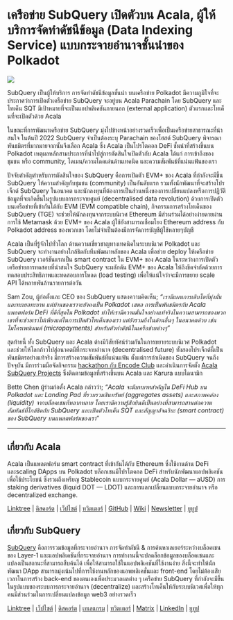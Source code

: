 # เครือข่าย SubQuery เปิดตัวบน Acala, ผู้ให้บริการจัดทำดัชนีข้อมูล (Data Indexing Service) แบบกระจายอำนาจชั้นนำของ Polkadot

![](https://miro.medium.com/max/2400/1*kj_-zZcjeYdYIZVy1atYOg.gif)

SubQuery เป็นผู้ให้บริการ การจัดทำดัชนีข้อมูลชั้นนำ บนเครือข่าย Polkadot มีความภูมิใจที่จะประกาศว่าการเปิดตัวเครือข่าย SubQuery จะอยู่บน Acala Parachain โดย SubQuery และโทเค็น SQT มีเป้าหมายที่จะเป็นแอปพลิเคชันภายนอก (external application) ตัวแรกและโทเค็นที่จะเปิดตัวด้วย Acala

ในขณะที่การพัฒนาเครือข่าย SubQuery  มุ่งไปข้างหน้าอย่างรวดเร็วเพื่อเป็นเครือข่ายสาธารณะที่น่าสนใจ ในต้นปี 2022 SubQuery จำเป็นต้องระบุ Parachain ของโฮสต์ SubQuery พิจารณาพันธมิตรที่มากมายจากนั้นจึงเลือก Acala ซึ่ง Acala เป็นโปรโตคอล DeFi ชั้นนำที่สร้างขึ้นบน Polkadot เหตุผลหลักสามประการที่นำไปสู่การตัดสินใจเปิดตัวกับ Acala ได้แก่ การเข้าถึงของชุมชน หรือ community, โดเมน/ความโดดเด่นด้านเทคนิค และความสัมพันธ์ที่แน่นแฟ้นของเรา

ปัจจัยสำคัญสำหรับการตัดสินใจของ SubQuery คือการเปิดตัว EVM+ ของ Acala ที่กำลังจะมีขึ้น SubQuery ให้ความสำคัญกับชุมชน (community) เป็นอันดับแรก รวมทั้งนักพัฒนาที่จะสร้างโปรเจ็กต์ SubQuery ในอนาคต และนักลงทุนที่ต้องการเป็นส่วนหนึ่งของการเปลี่ยนแปลงหรือการปฎิวัติข้อมูลที่จะเกิดขึ้นในรูปแบบการกระจายศูนย์ (decentralised data revolution) ด้วยการเปิดตัวบนเครือข่ายที่เข้ากันได้กับ EVM (EVM compatible chain), กิจกรรมการสร้างโทเค็นของ SubQuery (TGE) จะช่วยให้นักลงทุนจากระบบนิเวศ Ethereum มีส่วนร่วมได้อย่างง่ายดายผ่านการใช้ Metamask ด้วย EVM+ ของ Acala ผู้ใช้ยังสามารถเชื่อมโยง Ethereum address กับ Polkadot address ของพวกเขา โดยไม่จำเป็นต้องมีการจัดการบัญชีผู้ใช้หลายๆบัญชี

Acala เป็นที่รู้จักไปทั่วโลก ด้านความเชี่ยวชาญทางเทคนิคในระบบนิเวศ Polkadot และ SubQuery จะทำงานอย่างใกล้ชิดกับทีมพัฒนาหลักของ Acala เพื่อช่วย deploy ให้เครือข่าย SubQuery เวอร์ชันแรกเป็น smart contract ใน EVM+ ของ Acala ในระหว่างการเปิดตัวเครือข่ายการทดสอบที่น่าสนใจ SubQuery จะผลักดัน EVM+ ของ Acala ให้ถึงขีดจำกัดด้วยการทดสอบประสิทธิภาพและทดสอบการโหลด (load testing) เพื่อให้แน่ใจว่าจะมีการขยาย scale API ได้หลายพันล้านรายการต่อวัน

Sam Zou, ผู้ก่อตั้งและ CEO ของ SubQuery แสดงความคิดเห็น; _“เรามีแผนการเติบโตที่มุ่งมั่นและทะเยอทะยาน แต่บ้านของเราจะยังคงเป็น Polkadot เสมอ การเป็นพันธมิตรกับ Acala แพลตฟอร์ม DeFi ที่ดีที่สุดใน Polkadot ทำให้เรามีความมั่นใจอย่างแท้จริงในความสามารถของพวกเขาที่จะช่วยเราไม่เพียงแต่ในการเปิดตัวโทเค็นของเรา แต่ยังรวมถึงในด้านอื่นๆ ในอนาคตด้วย เช่น ไมโครเพย์เมนต์ (micropayments) สำหรับตัวทำดัชนีในเครือข่ายต่างๆ”_

สุดท้ายนี้ ทั้ง SubQuery และ Acala ต่างมีวิสัยทัศน์ร่วมกันในการขยายระบบนิเวศ Polkadot และช่วยให้โลกก้าวไปสู่อนาคตมีที่กระจายอำนาจ (decentralised future) ทั้งสองโปรเจ็กต์นี้เป็นพันธมิตรอย่างแท้จริง มีการสร้างความสัมพันธ์ที่แน่นแฟ้น ตั้งแต่การกำเนิดของ SubQuery จนถึงปัจจุบัน มีการร่วมมือจัดกิจกรรม [ hackathon กับ Encode Club](https://medium.com/encode-club/polkadot-hack-challenges-7cfeba1a4c0e) และดำเนินการจัดตั้ง [Acala SubQuery Projects](https://subquery.medium.com/subquery-integrates-acala-to-aggregate-and-serve-defi-data-to-polkadot-and-kusama-builders-fc9af6a7aae1)  ซึ่งติดตามข้อมูลที่สร้างขึ้นบน Acala และ Karura แบบไดนามิก

Bette Chen ผู้ร่วมก่อตั้ง Acala กล่าวว่า; _“Acala จะมีบทบาทสำคัญใน DeFi Hub บน Polkadot และ Landing Pad ที่รวบรวมสินทรัพย์ (aggregates assets) และสภาพคล่อง (liquidity) จากบล็อคเชนที่หลากหลาย โดยเรามีความรู้สึกยินดีเป็นอย่างที่สามารถสานต่อความสัมพันธ์ที่ใกล้ชิดกับ SubQuery และเปิดตัวโทเค็น SQT และสัญญาอัจฉริยะ (smart contract) ของ SubQuery บนแพลตฟอร์มของเรา”_

---

## เกี่ยวกับ Acala

Acala เป็นแพลตฟอร์ม smart contract ที่เข้ากันได้กับ Ethereum ซึ่งใช้งานด้าน DeFi และscaling DApps บน Polkadot บล็อกเชนมีโปรโตคอล DeFi สำหรับนักพัฒนาแอปพลิเคชันเพื่อใช้ประโยชน์ ซึ่งรวมถึงเหรียญ Stablecoin แบบกระจายศูนย์ (Acala Dollar — aUSD) การ staking derivatives (liquid DOT — LDOT) และการแลกเปลี่ยนแบบกระจายอำนาจ หรือ decentralized exchange.

[Linktree](https://linktr.ee/acalanetwork)  | [ดิสคอร์ต](https://discord.gg/vdbFVCH)  | [เว็ปไซต์](https://acala.network/)  | [ทวิตเตอร์](https://twitter.com/AcalaNetwork)  | [GitHub](https://github.com/AcalaNetwork/Acala)  | [Wiki](https://github.com/AcalaNetwork/Acala/wiki)  | [Newsletter](https://share.hsforms.com/1X9RxkXk-R62I0VNbATaDXw4h8qc)  | [ยูทูป](http://youtube.com/c/acalanetwork)

## เกี่ยวกับ SubQuery

[SubQuery](https://subquery.network/) คือการรวมข้อมูลที่กระจายอำนาจ การจัดทำดัชนี & การค้นหาเลเยอร์ระหว่างบล็อคเชนของ Layer-1 และแอปพลิเคชันที่กระจายอำนาจ การทำงานนี้จะปลดล็อกข้อมูลของบล็อคเชนและแปลงเป็นสถานะที่สามารถสืบค้นได้ เพื่อให้สามารถใช้ในแอปพลิเคชันที่ใช้งานง่าย สิ่งนี้จะทำให้นักพัฒนา DApp สามารถมุ่งเน้นไปที่การใช้งานหลักของแอพพลิเคชั่นและ front-end โดยไม่ต้องเสียเวลาในการสร้าง back-end ของตนเองเพื่อประมวลผลต่าง ๆ เครือข่าย SubQuery ที่กำลังจะมีขึ้น ในรูปแบบของระบบการกระจายอำนาจ (decentralize) และสร้างโทเค็นให้กับระบบนิเวศเพื่อให้ทุกคนมีส่วนร่วมในการเปลี่ยนแปลงข้อมูล web3 อย่างรวดเร็ว

[Linktree](https://linktr.ee/subquerynetwork)  |  [เว็ปไซต์](https://subquery.network/)  |  [ดิสคอร์ต](https://discord.com/invite/78zg8aBSMG)  |  [เทเลแกรม](https://t.me/subquerynetwork)  |  [ทวิตเตอร์](https://twitter.com/subquerynetwork)  |  [Matrix](https://matrix.to/#/#subquery:matrix.org)  |  [LinkedIn](https://www.linkedin.com/company/subquery)  |  [ยูทูป](https://www.youtube.com/channel/UCi1a6NUUjegcLHDFLr7CqLw)
